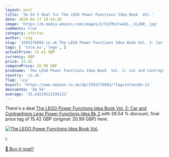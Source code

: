 ```yaml
---
layout: post
title: '26.54 % deal for The LEGO Power Functions Idea Book  Vol.'
date: 2020-04-17 18:54:10
image: 'https://m.media-amazon.com/images/I/51CMeJ+w42L._SL200_.jpg'
comments: true
category: ofertas
author: ring
slug: '1593276893-co.uk The LEGO Power Functions Idea Book Vol. 2: Car and...'
tags: [ 'tole.es','lego', ]
actualPrice: 15.42 GBP
currency: GBP
price: 15.42
comparePrice: 20.99 GBP
prodname: 'The LEGO Power Functions Idea Book  Vol. 2: Car and Contraptions  Lego Power Functions Idea Bk 2 '
country: 'co.uk'
flag: '🇬🇧'
buyurl: 'https://www.amazon.co.uk/dp/1593276893/?tag=tolees0a-21'
descuento: '26.54'
average: '15.24219512195122'
---
```


There's a deal [The LEGO Power Functions Idea Book  Vol. 2: Car and Contraptions  Lego Power Functions Idea Bk 2 ](https://www.amazon.co.uk/dp/1593276893/?tag=tolees0a-21)  with  26.54 % discount, final price tag of  15.42 GBP (original: 20.99 GBP) here:

[![The LEGO Power Functions Idea Book  Vol.](https://m.media-amazon.com/images/I/51CMeJ+w42L._SL200_.jpg)](https://www.amazon.co.uk/dp/1593276893/?tag=tolees0a-21)

ℹ️:


[🛒 Buy it now!!](https://www.amazon.co.uk/dp/1593276893/?tag=tolees0a-21)
